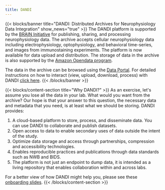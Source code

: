```yaml
---
title: DANDI
---
```


{{< blocks/banner title="DANDI: Distributed Archives for Neurophysiology Data Integration" show_news="true" >}}
The DANDI platform is supported by the [BRAIN Initiative](https://braininitiative.nih.gov/) for publishing, sharing, and processing neurophysiology data. The archive accepts cellular neurophysiology data including electrophysiology, optophysiology, and behavioral time-series, and images from immunostaining experiments. The platform is now available for data upload and distribution. The storage of data in the archive is also supported by the [Amazon Opendata program](https://registry.opendata.aws/).

The data in the archive can be browsed using the [Data Portal](https://dandiarchive.org). For detailed instructions on how to interact (view, upload, download, process) with DANDI [click here](https://docs.dandiarchive.org).
{{< /blocks/banner >}}

{{< blocks/content-section title="Why DANDI?" >}}
As an exercise, let's assume you lose all the data in your lab. What would you want from the archive? Our hope is that your answer to this question, the necessary data and metadata that you need, is at least what we should be storing.
DANDI provides:

1. A cloud-based platform to store, process, and disseminate data. You can use DANDI to collaborate and publish datasets.
2. Open access to data to enable secondary uses of data outside the intent of the study.
3. Optimize data storage and access through partnerships, compression and accessibility technologies.
4. Enables reproducible practices and publications through data standards such as NWB and BIDS.
5. The platform is not just an endpoint to dump data, it is intended as a living repository that enables collaboration within and across labs.

For a better view of how DANDI might help you, please see these [onboarding slides](https://docs.google.com/presentation/d/1hqw0vgNmelNnkPLuCSA1L5Rlu2rXeZEF6bsgc0y6Ve4/edit#slide=id.g113edc9c042_0_67).
{{< /blocks/content-section >}}
